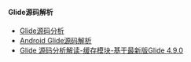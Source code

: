 #### Glide源码解析

- [Glide源码分析](http://www.lightskystreet.com/2015/10/12/glide_source_analysis/)
- [Android Glide源码解析](http://frodoking.github.io/2015/10/10/android-glide/)
- [Glide 源码分析解读-缓存模块-基于最新版Glide 4.9.0](https://www.jianshu.com/p/62b7f990ee83)

